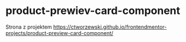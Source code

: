 # product-prewiev-card-component

Strona z projektem <https://ctworzewski.github.io/frontendmentor-projects/product-preview-card-component/>
